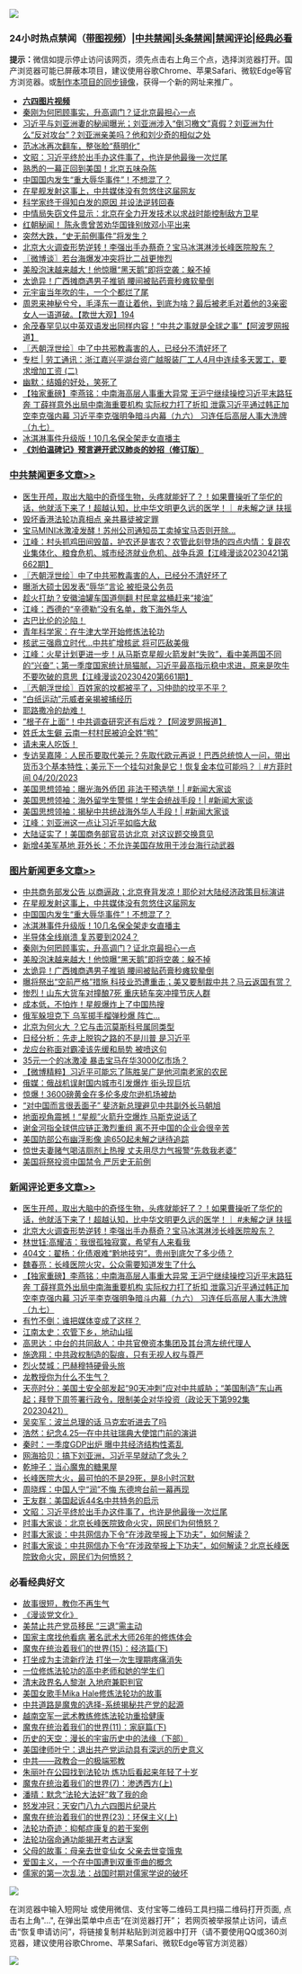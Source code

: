 ![](https://raw.githubusercontent.com/jsvpn/jsproxy/dev/64photo/fqnews-qr.jpg)

<div id="tt">
<h3>24小时热点禁闻（<a href="https://aaa.v2dns.tk/?QAjUl=BgRp5UNKRn&T5Vk=fPVH&Q59Ab=WxGE" target="_blank">带图视频</a>）|<a href="#%E4%B8%AD%E5%85%B1%E7%A6%81%E9%97%BB%E6%9B%B4%E5%A4%9A%E6%96%87%E7%AB%A0">中共禁闻</a>|<a href="#%E5%9B%BE%E7%89%87%E6%96%B0%E9%97%BB%E6%9B%B4%E5%A4%9A%E6%96%87%E7%AB%A0">头条禁闻</a>|<a href="#%E6%96%B0%E9%97%BB%E8%AF%84%E8%AE%BA%E6%9B%B4%E5%A4%9A%E6%96%87%E7%AB%A0">禁闻评论|<a href="#%E5%BF%85%E7%9C%8B%E7%BB%8F%E5%85%B8%E5%A5%BD%E6%96%87">经典必看</a></h3>
<div><b>提示：</b>微信如提示停止访问该网页，须先点击右上角三个点，选择浏览器打开。国产浏览器可能已屏蔽本项目，建议使用谷歌Chrome、苹果Safari、微软Edge等官方浏览器。或<a href="%E5%88%B6%E4%BD%9Cgit%E7%A6%81%E9%97%BB%E9%95%9C%E5%83%8F.md">制作本项目的同步镜像</a>，获得一个新的网址来推广。</div>
<ul>
<li><b><a href="http://d2.v2rss.gq/64.mp4" target="_blank">六四图片视频</a></b></li>
<li><a href="/topimagenews/20230422/1875120.md">秦刚为何罔顾事实，升高调门？证北京最担心一点</a></li>
<li><a href="/sohnews/20230422/1875233.md">习近平与刘亚洲妻的秘闻曝光；刘亚洲涉入“倒习檄文”真假？刘亚洲为什么“反对攻台”？刘亚洲亲美吗？他和刘少奇的相似之处</a></li>
<li><a href="/yule/20230422/1875139.md">范冰冰再次翻车，整张脸“蔡明化”</a></li>
<li><a href="/comments/20230422/1875167.md">文昭：习近平终於出手办这件事了，也许是他最後一次烂尾</a></li>
<li><a href="/cnnews/20230422/1875128.md">熟悉的一幕正回到美国！北京五味杂陈</a></li>
<li><a href="/topimagenews/20230422/1875232.md">中国国内发生“重大辱华事件”！不想混了？</a></li>
<li><a href="/topimagenews/20230422/1875269.md">在星舰发射这事上，中共媒体没有忽悠住这届网友</a></li>
<li><a href="/cnnews/20230422/1875130.md">科学家终于得知白发的原因 并设法逆转回春</a></li>
<li><a href="/headline/20230422/1875097.md">中情局失窃文件显示：北京在全力开发技术以求战时能控制敌方卫星</a></li>
<li><a href="/cnnews/20230422/1875145.md">红朝秘闻！ 陈永贵曾苦劝华国锋别放邓小平出来</a></li>
<li><a href="/cnnews/20230422/1875291.md">突然大跌，“史无前例事件”将发生？</a></li>
<li><a href="/comments/20230422/1875279.md">北京大火调查形势逆转！李强出手办蔡奇？宝马冰淇淋涉长峰医院股东？</a></li>
<li><a href="/ssgc/20230422/1875241.md">〖微博谈〗若台海爆发冲突将比二战更惨烈</a></li>
<li><a href="/topimagenews/20230421/1875021.md">美股泡沫越来越大！他惊曝“黑天鹅”即将空袭：躲不掉</a></li>
<li><a href="/topimagenews/20230421/1875015.md">太诡异！广西摊商遇男子推销 腰间被贴药膏秒瘫软晕倒</a></li>
<li><a href="/cnnews/20230422/1875129.md">元宇宙当年吹的牛，一个个都烂了尾</a></li>
<li><a href="/sohnews/20230422/1875251.md">周恩来神秘兮兮，毛泽东一直让着他，到底为啥？最后被老毛对着他的3亲密女人一语道破。【欺世大观】194</a></li>
<li><a href="/cnnews/20230422/1875337.md">余茂春罕见以中英双语发出同样内容！“中共之事就是全球之事”【阿波罗网报道】</a></li>
<li><a href="/cbnews/20230422/1875266.md">〖兲朝浮世绘〗中了中共邪教毒害的人，已经分不清好坏了</a></li>
<li><a href="/ssgc/20230422/1875085.md">专栏 | 劳工通讯：浙江嘉兴平湖台资广越服装厂工人4月中连续多天罢工，要求增加工资 (二)</a></li>
<li><a href="/funmedia/20230422/1875270.md">幽默：结婚的好处，笑死了</a></li>
<li><a href="/comments/20230422/1875268.md">【独家重磅】李燕铭：中南海高层人事重大异常 王沪宁继续操控习近平末路狂奔 丁薛祥意外出局中南海重要机构 实际权力打了折扣 泄露习近平通过韩正加空李克强内幕 习近平李克强明争暗斗内幕（九六） 习连任后高层人事大洗牌（九七）</a></li>
<li><a href="/topimagenews/20230422/1875220.md">冰淇淋事件升级版！10几名保全架走女直播主</a></li>
<li><b><a href="/comments/20200207/1272816.md" target="_blank">《刘伯温碑记》预言避开武汉肺炎的妙招（修订版）</a></b></li>
</ul>
</div>

<div class="catlist">
<h3><a href="/cbnews/" target="_blank">中共禁闻</a><span><a href="/cbnews/" target="_blank" rel="nofollow">更多文章>></a></span></h3>
<ul>
<li><a href="/comments/20230422/1875413.md" target="_blank">医生开颅，取出大脑中的奇怪生物，头疼就能好了？！如果曹操听了华佗的话，他就活下来了！超越认知，比中华文明更久远的医学！｜ #未解之谜 扶摇</a></li>
<li><a href="/cbnews/20230422/1875390.md" target="_blank">毁坏香港法轮功真相点 亲共暴徒被定罪</a></li>
<li><a href="/cbnews/20230422/1875368.md" target="_blank">宝马MINI冰激凌发酵！苏州公司通知员工卖掉宝马否则开除…</a></li>
<li><a href="/cbnews/20230422/1875309.md" target="_blank">江峰：村头抓鸡田间毁苗，护农还是害农？农管此刻登场的四点内情：复辟农业集体化、粮食危机、城市经济就业危机、战争兵源【江峰漫谈20230421第662期】</a></li>
<li><a href="/cbnews/20230422/1875266.md" target="_blank">〖兲朝浮世绘〗中了中共邪教毒害的人，已经分不清好坏了</a></li>
<li><a href="/cbnews/20230422/1875124.md" target="_blank">曝浙大硕士因发表“辱华”言论 被拒录公务员</a></li>
<li><a href="/cbnews/20230421/1875051.md" target="_blank">趁火打劫？安徽油罐车国道侧翻 村民拿盆桶赶来“接油”</a></li>
<li><a href="/cbnews/20230421/1875039.md" target="_blank">江峰：西德的“辛德勒”没有名单，救下海外华人</a></li>
<li><a href="/comments/20230421/1874990.md" target="_blank">古巴比伦的沦陷！</a></li>
<li><a href="/comments/20230421/1872556.md" target="_blank">青年科学家：在牛津大学开始修炼法轮功</a></li>
<li><a href="/cbnews/20230421/1874896.md" target="_blank">核武三强鼎立时代…中共扩增核武 将可匹敌美俄</a></li>
<li><a href="/cbnews/20230421/1874884.md" target="_blank">江峰：火星计划更进一步！从马斯克星舰火箭发射“失败”，看中美两国不同的“兴奋”；第一季度国家统计局猫腻，习近平最高指示稳中求进，原来是吹牛不要吹破的意思【江峰漫谈20230420第661期】</a></li>
<li><a href="/cbnews/20230421/1874880.md" target="_blank">〖兲朝浮世绘〗百姓家的坟都被平了，习仲勋的坟平不平？</a></li>
<li><a href="/cbnews/20230421/1874869.md" target="_blank">“白纸运动”示威者亲揭被捕经历</a></li>
<li><a href="/comments/20230421/1874757.md" target="_blank">耶路撒冷的劫难！</a></li>
<li><a href="/cbnews/20230421/1874740.md" target="_blank">”根子在上面“！中共调查研究还有后戏？【阿波罗网报道】</a></li>
<li><a href="/cbnews/20230421/1874709.md" target="_blank">姓氏太生僻 云南一村村民被迫全姓“鸭”</a></li>
<li><a href="/comments/20230421/1874678.md" target="_blank">请未来人吃饭！</a></li>
<li><a href="/comments/20230421/1874673.md" target="_blank">专访吴嘉隆：人民币要取代美元？先取代欧元再说！巴西总统惊人一问，带出货币3个基本特性；美元下一个挂勾对象是它！恢复金本位可能吗？｜#方菲时间 04/20/2023</a></li>
<li><a href="/cbnews/20230421/1874657.md" target="_blank">美国思想领袖：曝光海外侨团 非法干预选举！| #新闻大家谈</a></li>
<li><a href="/cbnews/20230420/1874645.md" target="_blank">美国思想领袖：海外留学生警惕！学生会统战手段！| #新闻大家谈</a></li>
<li><a href="/cbnews/20230420/1874644.md" target="_blank">美国思想领袖：揭秘中共统战海外华人手段！| #新闻大家谈</a></li>
<li><a href="/cbnews/20230420/1874632.md" target="_blank">江峰：刘亚洲这一点让习近平如临大敌</a></li>
<li><a href="/cbnews/20230420/1874573.md" target="_blank">大陆证实了！美国商务部官员访北京 对这议题交换意见</a></li>
<li><a href="/cbnews/20230420/1874559.md" target="_blank">新增4美军基地 菲外长：不允许美国存放用于涉台海行动武器</a></li>

</ul>
</div>
<div class="catlist">
<h3><a href="/topimagenews/" target="_blank">图片新闻</a><span><a href="/topimagenews/" target="_blank" rel="nofollow">更多文章>></a></span></h3>
<ul>
<li><a href="/topimagenews/20230422/1875406.md" target="_blank">中共商务部发公告 以商逼政；北京脊背发凉！耶伦对大陆经济政策目标演讲</a></li>
<li><a href="/topimagenews/20230422/1875269.md" target="_blank">在星舰发射这事上，中共媒体没有忽悠住这届网友</a></li>
<li><a href="/topimagenews/20230422/1875232.md" target="_blank">中国国内发生“重大辱华事件”！不想混了？</a></li>
<li><a href="/topimagenews/20230422/1875220.md" target="_blank">冰淇淋事件升级版！10几名保全架走女直播主</a></li>
<li><a href="/topimagenews/20230422/1875205.md" target="_blank">半导体全线崩溃 复苏要到2024？</a></li>
<li><a href="/topimagenews/20230422/1875120.md" target="_blank">秦刚为何罔顾事实，升高调门？证北京最担心一点</a></li>
<li><a href="/topimagenews/20230421/1875021.md" target="_blank">美股泡沫越来越大！他惊曝“黑天鹅”即将空袭：躲不掉</a></li>
<li><a href="/topimagenews/20230421/1875015.md" target="_blank">太诡异！广西摊商遇男子推销 腰间被贴药膏秒瘫软晕倒</a></li>
<li><a href="/topimagenews/20230421/1874995.md" target="_blank">曝将祭出“空前严格”措施 科技业恐遭重击；美又要制裁中共？马云返国有赏？</a></li>
<li><a href="/topimagenews/20230421/1874986.md" target="_blank">惨烈！山东大货车对撞酿7死 重庆轿车突冲撞节庆人群</a></li>
<li><a href="/topimagenews/20230421/1874904.md" target="_blank">成本低，不怕炸！星舰爆炸上了中国热搜</a></li>
<li><a href="/topimagenews/20230421/1874895.md" target="_blank">俄军躲坦克下 乌军掷手榴弹秒爆 阵亡…</a></li>
<li><a href="/topimagenews/20230421/1874885.md" target="_blank">北京为何火大 ？它与击沉莫斯科号属同类型</a></li>
<li><a href="/topimagenews/20230421/1874877.md" target="_blank">日经分析：先走上脱钩之路的不是川普 是习近平</a></li>
<li><a href="/topimagenews/20230421/1874876.md" target="_blank">龙应台称面对霸凌该先缓和局势 被喷这句</a></li>
<li><a href="/topimagenews/20230421/1874868.md" target="_blank">35元一个的冰激凌 暴击宝马在华3000亿市场？</a></li>
<li><a href="/topimagenews/20230421/1874854.md" target="_blank">【微博精粹】习近平可能忘了陈胜吴广是他河南老家的农民</a></li>
<li><a href="/topimagenews/20230421/1874784.md" target="_blank">俄媒：俄战机误射国内城市引发爆炸 街头现巨坑</a></li>
<li><a href="/topimagenews/20230421/1874754.md" target="_blank">惊爆！3600磅黄金在多伦多皮尔逊机场被劫</a></li>
<li><a href="/topimagenews/20230421/1874693.md" target="_blank">“对中国而言很丢面子” 斐济新总理避见中共副外长马朝旭</a></li>
<li><a href="/topimagenews/20230421/1874690.md" target="_blank">地面视角震撼！“星舰”火箭升空爆炸 马斯克说话了</a></li>
<li><a href="/topimagenews/20230421/1874689.md" target="_blank">谢金河指全球供应链正激烈重组 离不开中国的企业会很辛苦</a></li>
<li><a href="/topimagenews/20230421/1874671.md" target="_blank">美国防部公布幽浮影像 逾650起未解之谜待追踪</a></li>
<li><a href="/topimagenews/20230420/1874589.md" target="_blank">惊世夫妻赌气喝洁厕剂上热搜 丈夫用尽力气报警“先救我老婆”</a></li>
<li><a href="/topimagenews/20230420/1874558.md" target="_blank">美国将祭投资中国禁令 严厉史无前例</a></li>

</ul>
</div>
<div class="catlist">
<h3><a href="/comments/" target="_blank">新闻评论</a><span><a href="/comments/" target="_blank" rel="nofollow">更多文章>></a></span></h3>
<ul>
<li><a href="/comments/20230422/1875413.md" target="_blank">医生开颅，取出大脑中的奇怪生物，头疼就能好了？！如果曹操听了华佗的话，他就活下来了！超越认知，比中华文明更久远的医学！｜ #未解之谜 扶摇</a></li>
<li><a href="/comments/20230422/1875279.md" target="_blank">北京大火调查形势逆转！李强出手办蔡奇？宝马冰淇淋涉长峰医院股东？</a></li>
<li><a href="/comments/20230422/1875273.md" target="_blank">林世钰:高耀洁：我很孤独寂寞，希望有人来看我</a></li>
<li><a href="/comments/20230422/1875272.md" target="_blank">404文：翟杨：化债艰难“黔地技穷”，贵州到底欠了多少债？</a></li>
<li><a href="/comments/20230422/1875271.md" target="_blank">魏春亮：长峰医院火灾，公众需要知道发生了什么</a></li>
<li><a href="/comments/20230422/1875268.md" target="_blank">【独家重磅】李燕铭：中南海高层人事重大异常 王沪宁继续操控习近平末路狂奔 丁薛祥意外出局中南海重要机构 实际权力打了折扣 泄露习近平通过韩正加空李克强内幕 习近平李克强明争暗斗内幕（九六） 习连任后高层人事大洗牌（九七）</a></li>
<li><a href="/comments/20230422/1875258.md" target="_blank">有竹不倒：谁把媒体变成了这样？</a></li>
<li><a href="/comments/20230422/1875257.md" target="_blank">江南太史：农管下乡，地动山摇</a></li>
<li><a href="/comments/20230422/1875247.md" target="_blank">高思达：中台的共同敌人：中共官僚资本集团及其台湾左统代理人</a></li>
<li><a href="/comments/20230422/1875244.md" target="_blank">施逸翔：中共政权制造的裂痕，只有无视人权与尊严</a></li>
<li><a href="/comments/20230422/1875236.md" target="_blank">烈火焚城：巴赫穆特硬骨头旅</a></li>
<li><a href="/comments/20230422/1875235.md" target="_blank">龙教授你为什么不生气？</a></li>
<li><a href="/comments/20230422/1875231.md" target="_blank">天亮时分：美国土安全部发起“90天冲刺”应对中共威胁；“美国制造”东山再起；拜登下周签署行政令，限制美企对华投资（政论天下第992集 20230421）</a></li>
<li><a href="/comments/20230422/1875224.md" target="_blank">吴奕军：波兰总理的话 马克宏听进去了吗</a></li>
<li><a href="/comments/20230422/1875223.md" target="_blank">浩然：纪念4.25—在中共驻瑞典大使馆门前的演讲</a></li>
<li><a href="/comments/20230422/1875222.md" target="_blank">秦时：一季度GDP出炉 曝中共经济结构性紊乱</a></li>
<li><a href="/comments/20230422/1875180.md" target="_blank">网海拾贝：搞下刘亚洲，习近平早就动了念头？</a></li>
<li><a href="/comments/20230422/1875179.md" target="_blank">乾坤子：当心魔鬼的糖果屋</a></li>
<li><a href="/comments/20230422/1875177.md" target="_blank">长峰医院大火，最可怕的不是29死，是8小时沉默</a></li>
<li><a href="/comments/20230422/1875176.md" target="_blank">周晓辉：中国人宁“润”不悔 东德垮台前一幕再现</a></li>
<li><a href="/comments/20230422/1875170.md" target="_blank">王友群：美国起诉44名中共特务的启示</a></li>
<li><a href="/comments/20230422/1875167.md" target="_blank">文昭：习近平终於出手办这件事了，也许是他最後一次烂尾</a></li>
<li><a href="/comments/20230421/1875066.md" target="_blank">时事大家谈：北京长峰医院致命火灾，网民们为何愤怒？</a></li>
<li><a href="/comments/20230421/1875065.md" target="_blank">时事大家谈：中共网信办下令“在涉政举报上下功夫”，如何解读？</a></li>
<li><a href="/comments/20230421/1875064.md" target="_blank">时事大家谈：中共网信办下令“在涉政举报上下功夫”，如何解读？北京长峰医院致命火灾，网民们为何愤怒？</a></li>

</ul>
</div>

<div class="catlist">
<h3>必看经典好文</h3>
<ul>
<li><a href="/funmedia/20210802/1598610.md" target="_blank">故事很短，教你不再生气</a></li>
<li><a href="/comments/20200521/783167.md" target="_blank">《漫谈党文化》</a></li>
<li><a href="/cbnews/20201004/1408019.md" target="_blank">美禁止共产党员移民 “三退”需主动</a></li>
<li><a href="/cbnews/20220514/1732764.md" target="_blank">国家主席找他看病 著名武术大师26年的修炼体会</a></li>
<li><a href="/topimagenews/20180610/955499.md" target="_blank">魔鬼在统治着我们的世界(15)：经济篇(下)</a></li>
<li><a href="/cbnews/20210810/1603566.md" target="_blank">打坐成为主流新疗法 打坐一次生理期疼痛消失</a></li>
<li><a href="/cbnews/20200702/1354550.md" target="_blank">一位修炼法轮功的高中老师和她的学生们</a></li>
<li><a href="/ccpdope/20220508/1730036.md" target="_blank">清末政界名人黎澍 入地府兼职判官</a></li>
<li><a href="/comments/20200114/1258532.md" target="_blank">美国女歌手Mika Hale修炼法轮功的故事</a></li>
<li><a href="/comments/20181209/1044543.md" target="_blank">中共道路是魔鬼的选择-系统揭秘共产党的起源</a></li>
<li><a href="/comments/20190807/1170993.md" target="_blank">越南空军一武术教练修炼法轮功重拾健康</a></li>
<li><a href="/topimagenews/20180530/950691.md" target="_blank">魔鬼在统治着我们的世界(11)：家庭篇(下)</a></li>
<li><a href="/tculture/20121025/73066.md" target="_blank">历史的天空：漫长的宇宙历史中的法缘（下部）</a></li>
<li><a href="/cnnews/20210819/1609201.md" target="_blank">美国律师叶宁：退出共产党运动具有深远的历史意义</a></li>
<li><a href="/comments/20220331/1712636.md" target="_blank">中共——政教合一的极端邪教</a></li>
<li><a href="/comments/20210720/1488271.md" target="_blank">朱丽叶在公园找到法轮功 炼功后看起来年轻了十岁</a></li>
<li><a href="/topimagenews/20180527/948369.md" target="_blank">魔鬼在统治着我们的世界(7)：渗透西方(上)</a></li>
<li><a href="/comments/20210312/1502968.md" target="_blank">潘晴：默念“法轮大法好”救了我的命</a></li>
<li><a href="/comments/20200604/783200.md" target="_blank">怒发冲冠：天安门八九六四图片纪录片</a></li>
<li><a href="/ssgc/20180904/993719.md" target="_blank">魔鬼在统治着我们的世界(23)：环保主义(上)</a></li>
<li><a href="/cbnews/20220708/1755180.md" target="_blank">法轮功奇迹：抑郁症康复的若干案例</a></li>
<li><a href="/tculture/20121025/73079.md" target="_blank">法轮功宿命通功能揭开考古谜案</a></li>
<li><a href="/cbnews/20210507/1541162.md" target="_blank">父母的故事：母亲去世变仙女 父亲去世变饿鬼</a></li>
<li><a href="/comments/20210802/1598599.md" target="_blank">爱国主义，一个在中国遭到双重歪曲的概念</a></li>
<li><a href="/comments/20191110/1037275.md" target="_blank">儒家的第一次乱法：战国时期对儒家学说的破坏</a></li>

</ul>
</div>

![](https://raw.githubusercontent.com/jsvpn/jsproxy/dev/64photo/fqnews-qr.jpg)

在浏览器中输入短网址 或使用微信、支付宝等二维码工具扫描二维码打开页面, 点击右上角"...", 在弹出菜单中点击“在浏览器打开”； 若网页被举报禁止访问，请点击“恢复申请访问”，将链接复制并粘贴到浏览器中打开（请不要使用QQ或360浏览器，建议使用谷歌Chrome、苹果Safari、微软Edge等官方浏览器）

![](https://raw.githubusercontent.com/jsvpn/jsproxy/dev/64photo/wx.jpg)